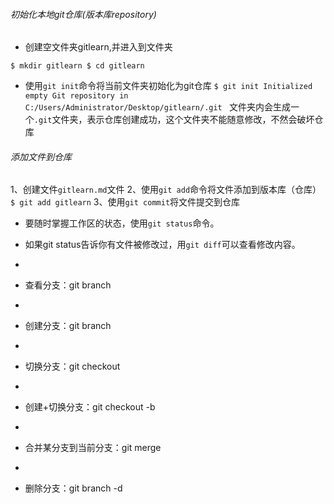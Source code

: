 ###### 初始化本地git仓库(版本库repository)
* 创建空文件夹gitlearn,并进入到文件夹  

`
$ mkdir gitlearn
$ cd gitlearn
`

* 使用`git init`命令将当前文件夹初始化为git仓库
`
$ git init
Initialized empty Git repository in C:/Users/Administrator/Desktop/gitlearn/.git 
`
文件夹内会生成一个`.git`文件夹，表示仓库创建成功，这个文件夹不能随意修改，不然会破坏仓库

###### 添加文件到仓库
1、创建文件`gitlearn.md`文件
2、使用`git add`命令将文件添加到版本库（仓库）
`
$ git add gitlearn
`
3、使用`git commit`将文件提交到仓库

*  要随时掌握工作区的状态，使用`git status`命令。

*  如果git status告诉你有文件被修改过，用`git diff`可以查看修改内容。
*
*  查看分支：git branch
*
*  创建分支：git branch <name>
*
*  切换分支：git checkout <name>
*
*  创建+切换分支：git checkout -b <name>
*
*  合并某分支到当前分支：git merge <name>
*
*  删除分支：git branch -d <name>
